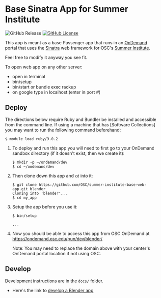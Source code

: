 # Base Sinatra App for Summer Institute

![GitHub Release](https://img.shields.io/github/release/osc/ood-example-ps.svg)
[![GitHub License](https://img.shields.io/badge/license-MIT-green.svg)](https://opensource.org/licenses/MIT)

This app is meant as a base Passenger app that runs in an [OnDemand] portal
that uses the [Sinatra] web framework for OSC's [Summer Institute].

Feel free to modify it anyway you see fit.

To open web app on any other server:
 - open in terminal
 - bin/setup
 - bin/start or bundle exec rackup
 - on google type in localhost:(enter in port #)

## Deploy

The directions below require Ruby and Bundler be installed and accessible from
the command line. If using a machine that has [Software Collections] you may
want to run the following command beforehand:

```console
$ module load ruby/3.0.2
```

1. To deploy and run this app you will need to first go to your OnDemand
   sandbox directory (if it doesn't exist, then we create it):

   ```console
   $ mkdir -p ~/ondemand/dev
   $ cd ~/ondemand/dev
   ```

2. Then clone down this app and `cd` into it:

   ```console
   $ git clone https://github.com/OSC/summer-institute-base-web-app.git blender
   Cloning into 'blender'...
   $ cd my_app
   ```

3. Setup the app before you use it:

   ```console
   $ bin/setup

   ...
   ```

4. Now you should be able to access this app from OSC OnDemand at
   https://ondemand.osc.edu/pun/dev/blender/

   Note: You may need to replace the domain above with your center's OnDemand
   portal location if not using OSC.

## Develop

Development instructions are in the `docs/` folder.

* Here's the link to [develop a Blender app](/docs/BLENDER.md)

[OnDemand]: http://openondemand.org/
[Sinatra]: http://sinatrarb.com/
[Summer Institute]: https://www.osc.edu/education/si
